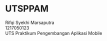 # UTSPPAM
Rifqi Syekhi Marsaputra <br/>
1217050123 <br/>
UTS Praktikum Pengembangan Aplikasi Mobile <br/>
